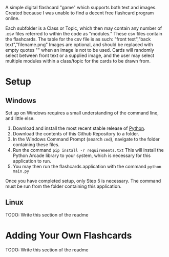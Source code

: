 A simple digital flashcard "game" which supports both text and images. Created because I was unable to find a decent free flashcard program online.

Each subfolder is a Class or Topic, which then may contain any number of .csv files referred to within the code as "modules." These csv files contain the flashcards.
The table for the csv file is as such: "front text","back text","filename.png"
Images are optional, and should be replaced with empty quotes "" when an image is not to be used. 
Cards will randomly select between front text or a supplied image, and the user may select multiple modules within a class/topic for the cards to be drawn from.

# Setup
## Windows
Set up on Windows requires a small understanding of the command line, and little else.
1. Download and install the most recent stable release of [Python](https://www.python.org/downloads/).
2. Download the contents of this Github Repository to a folder.
3. In the Windows Command Prompt (search `cmd`), navigate to the folder containing these files.
4. Run the command `pip install -r requirements.txt` This will install the Python Arcade library to your system, which is necessary for this application to run.
5. You may then run the flashcards application with the command `python main.py`

Once you have completed setup, only Step 5 is necessary. The command must be run from the folder containing this application.

## Linux
TODO: Write this section of the readme

# Adding Your Own Flashcards
TODO: Write this section of the readme